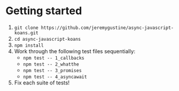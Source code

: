 # Getting started

1. `git clone https://github.com/jeremygustine/async-javascript-koans.git`
2. `cd async-javascript-koans`
3. `npm install`
4. Work through the following test files sequentially:
    - `npm test -- 1_callbacks`
    - `npm test -- 2_whatthe`
    - `npm test -- 3_promises`
    - `npm test -- 4_asyncawait`
5. Fix each suite of tests!

